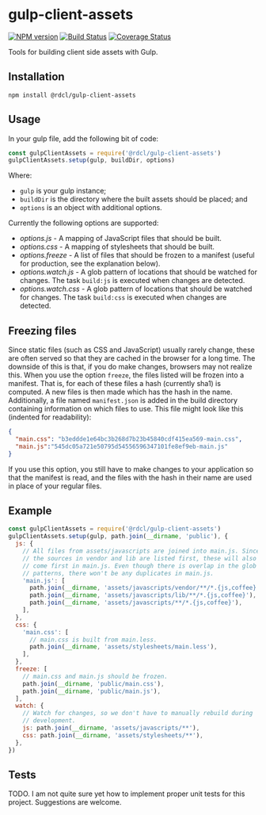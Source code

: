 # gulp-client-assets

[![NPM version][npm-image]][npm-url]
[![Build Status][travis-image]][travis-url]
[![Coverage Status][coveralls-image]][coveralls-url]

Tools for building client side assets with Gulp.

##  Installation
`npm install @rdcl/gulp-client-assets`

## Usage
In your gulp file, add the following bit of code:
```javascript
const gulpClientAssets = require('@rdcl/gulp-client-assets')
gulpClientAssets.setup(gulp, buildDir, options)
```
Where:
* `gulp` is your gulp instance;
* `buildDir` is the directory where the built assets should be placed; and
* `options` is an object with additional options.

Currently the following options are supported:
* *options.js* - A mapping of JavaScript files that should be built.
* *options.css* - A mapping of stylesheets that should be built.
* *options.freeze* - A list of files that should be frozen to a manifest (useful for production, see the explanation below).
* *options.watch.js* - A glob pattern of locations that should be watched for changes. The task `build:js` is executed when changes are detected.
* *options.watch.css* - A glob pattern of locations that should be watched for changes. The task `build:css` is executed when changes are detected.

## Freezing files
Since static files (such as CSS and JavaScript) usually rarely change, these are often served so that they are cached in the browser for a long time. The downside of this is that, if you do make changes, browsers may not realize this. When you use the option `freeze`, the files listed will be frozen into a manifest. That is, for each of these files a hash (currently sha1) is computed. A new files is then made which has the hash in the name. Additionally, a file named `manifest.json` is added in the build directory containing information on which files to use. This file might look like this (indented for readability):
```json
{
  "main.css": "b3eddde1e64bc3b268d7b23b45840cdf415ea569-main.css",
  "main.js":"545dc05a721e50795d54556596347101fe8ef9eb-main.js"
}
```

If you use this option, you still have to make changes to your application so that the manifest is read, and the files with the hash in their name are used in place of your regular files.

## Example
```javascript
const gulpClientAssets = require('@rdcl/gulp-client-assets')
gulpClientAssets.setup(gulp, path.join(__dirname, 'public'), {
  js: {
    // All files from assets/javascripts are joined into main.js. Since
    // the sources in vendor and lib are listed first, these will also
    // come first in main.js. Even though there is overlap in the glob
    // patterns, there won't be any duplicates in main.js.
    'main.js': [
      path.join(__dirname, 'assets/javascripts/vendor/**/*.{js,coffee}'),
      path.join(__dirname, 'assets/javascripts/lib/**/*.{js,coffee}'),
      path.join(__dirname, 'assets/javascripts/**/*.{js,coffee}'),
    ],
  },
  css: {
    'main.css': [
      // main.css is built from main.less.
      path.join(__dirname, 'assets/stylesheets/main.less'),
    ],
  },
  freeze: [
    // main.css and main.js should be frozen.
    path.join(__dirname, 'public/main.css'),
    path.join(__dirname, 'public/main.js'),
  ],
  watch: {
    // Watch for changes, so we don't have to manually rebuild during
    // development.
    js: path.join(__dirname, 'assets/javascripts/**'),
    css: path.join(__dirname, 'assets/stylesheets/**'),
  },
})
```

## Tests
TODO. I am not quite sure yet how to implement proper unit tests for
this project. Suggestions are welcome.


[npm-image]: https://img.shields.io/npm/v/@rdcl/gulp-client-assets.svg?style=flat-square
[npm-url]: https://www.npmjs.com/package/@rdcl/gulp-client-assets
[travis-image]: https://img.shields.io/travis/rudiculous/gulp-client-assets/master.svg?style=flat-square 
[travis-url]: https://travis-ci.org/rudiculous/gulp-client-assets
[coveralls-image]: https://img.shields.io/coveralls/rudiculous/gulp-client-assets/master.svg?style=flat-square
[coveralls-url]: https://coveralls.io/github/rudiculous/gulp-client-assets?branch=master

